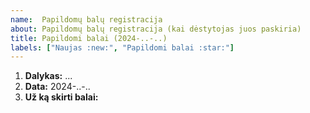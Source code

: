 ```yaml
---
name:  Papildomų balų registracija
about: Papildomų balų registracija (kai dėstytojas juos paskiria)
title: Papildomi balai (2024-..-..)
labels: ["Naujas :new:", "Papildomi balai :star:"]
---
```


<!-- Šią formą reikia pildyti TIK tada, kai paprašo dėstytojas -->

<!-- 
      „GitHub“ svetainėje atsakymus rašykite „Write“, 
      o rezultatą (prieš siųsdami) peržiūrėkite „Preview“ kortelėje. 
-->



1. **Dalykas:** ...           <!-- Įrašyti vieną: BS-2024 arba R-2024               -->
2. **Data:** 2024-..-..       <!-- Įrašyti datą (čia ir pavadinime)                 -->
3. **Už ką skirti balai:**    <!-- Atlikta užduotis / Atsakytas klausimas / ar pan. -->
